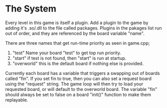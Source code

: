 # The System

Every level in this game is itself a plugin. Add a plugin to the game by adding it's .so/.dll to the file called packages. 
Plugins in the pakages list run out of order, and they are referenced by the board variable "name".

There are three names that get run-time priority as seen in game.cpp;
1. "test" Name your board "test" to get top run priority.
2. "start" if test is not found, then "start" is run at startup. 
3. "overworld" this is the default board if nothing else is provided.

Currently each board has a variable that triggers a swapping out of boards called "fin". If you set fin to true, then you can also set a request board using the "request" string. The game loop will then try to load your requested board, or will default to the overworld board.
The variable "fin" should always be set to false on a board "init()" function to make them replayable.


